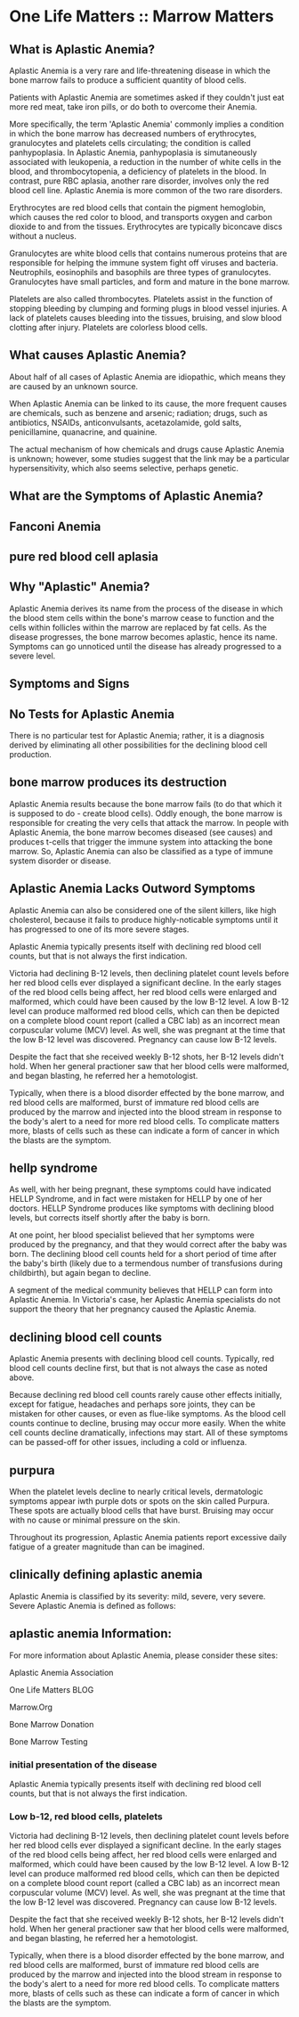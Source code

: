 # One Life Matters :: Marrow Matters

## What is Aplastic Anemia?
Aplastic Anemia is a very rare and life-threatening disease in which the bone marrow fails to produce a sufficient quantity of blood cells.

Patients with Aplastic Anemia are sometimes asked if they couldn't just eat more red meat, take iron pills, or do both to overcome their Anemia.

More specifically, the term 'Aplastic Anemia' commonly implies a condition in which the bone marrow has decreased numbers of erythrocytes, granulocytes and platelets cells circulating; the condition is called panhypoplasia. In Aplastic Anemia, panhypoplasia is simutaneously associated with leukopenia, a reduction in the number of white cells in the blood, and thrombocytopenia, a deficiency of platelets in the blood. In contrast, pure RBC aplasia, another rare disorder, involves only the red blood cell line. Aplastic Anemia is more common of the two rare disorders.

Erythrocytes  are red blood cells that contain the pigment hemoglobin, which causes the red color to blood, and transports oxygen and carbon dioxide to and from the tissues. Erythrocytes are typically biconcave discs without a nucleus.

Granulocytes are white blood cells that contains numerous proteins that are responsible for helping the immune system fight off viruses and bacteria. Neutrophils, eosinophils and basophils are three types of granulocytes. Granulocytes have small particles, and form and mature in the bone marrow.

Platelets are also called thrombocytes. Platelets assist in the function of stopping bleeding  by clumping and forming plugs in blood vessel injuries. A lack of platelets causes bleeding into the tissues, bruising, and slow blood clotting after injury. Platelets are colorless blood cells.
## What causes Aplastic Anemia?
About half of all cases of Aplastic Anemia are idiopathic, which means they are caused by an unknown source.

When Aplastic Anemia can be linked to its cause, the more frequent causes are chemicals, such as benzene and arsenic; radiation; drugs, such as antibiotics, NSAIDs, anticonvulsants, acetazolamide, gold salts, penicillamine, quanacrine, and quainine.

The actual mechanism of how chemicals and drugs cause Aplastic Anemia is unknown; however, some studies suggest that the link may be a particular hypersensitivity, which also seems selective, perhaps genetic.
## What are the Symptoms of Aplastic Anemia?
## Fanconi Anemia
## pure red blood cell aplasia
## Why "Aplastic" Anemia?
Aplastic Anemia derives its name from the process of the disease in which the blood stem cells within the bone's marrow cease to function and the cells within follicles within the marrow are replaced by fat cells. As the disease progresses, the bone marrow becomes aplastic, hence its name. Symptoms can go unnoticed until the disease has already progressed to a severe level.
## Symptoms and Signs
## No Tests for Aplastic Anemia
There is no particular test for Aplastic Anemia; rather, it is a diagnosis derived by eliminating all other possibilities for the declining blood cell production.
## bone marrow produces its destruction
Aplastic Anemia results because the bone marrow fails (to do that which it is supposed to do - create blood cells). Oddly enough, the bone marrow is responsible for creating the very cells that attack the marrow. In people with Aplastic Anemia, the bone marrow becomes diseased (see causes) and produces t-cells that trigger the immune system into attacking the bone marrow. So, Aplastic Anemia can also be classified as a type of immune system disorder or disease.
## Aplastic Anemia Lacks Outword Symptoms
Aplastic Anemia can also be considered one of the silent killers, like high cholesterol, because it fails to produce highly-noticable symptoms until it has progressed to one of its more severe stages.

Aplastic Anemia typically presents itself with declining red blood cell counts, but that is not always the first indication.

Victoria had declining B-12 levels, then declining platelet count levels before her red blood cells ever displayed a significant decline. In the early stages of the red blood cells being affect, her red blood cells were enlarged and malformed, which could have  been caused by the low B-12 level. A low B-12 level can produce malformed red blood cells, which can then be depicted on a complete blood count report (called a CBC lab) as an incorrect mean corpuscular volume (MCV) level. As well, she was pregnant at the time that the low B-12 level was discovered. Pregnancy can cause low B-12 levels.

Despite the fact that she received weekly B-12 shots, her B-12 levels didn't hold. When her general practioner saw that her blood cells were malformed, and began blasting, he referred her a hemotologist.

Typically, when there is a blood disorder effected by the bone marrow, and red blood cells are malformed, burst of immature red blood cells are produced by the marrow and injected into the blood stream in response to the body's alert to a need for more red blood cells. To complicate matters more, blasts of cells such as these can indicate a form of cancer in which the blasts are the symptom.
## hellp syndrome
As well, with her being pregnant, these symptoms could have indicated HELLP Syndrome, and in fact were mistaken for HELLP by one of her doctors.  HELLP Syndrome produces like symptoms with declining blood levels, but corrects itself shortly after the baby is born.

At one point, her blood specialist believed that her symptoms were produced by the pregnancy, and that they would correct after the baby was born. The declining blood cell counts held for a short period of time after the baby's birth (likely due to a termendous number of transfusions during childbirth), but again began to decline.

A segment of the medical community believes that HELLP can form into Aplastic Anemia. In Victoria's case, her Aplastic Anemia specialists do not support the theory that her pregnancy caused the Aplastic Anemia.
## declining blood cell counts
Aplastic Anemia presents with declining blood cell counts. Typically, red blood cell counts decline first, but that is not always the case as noted above.

Because declining red blood cell counts rarely cause other effects initially, except for fatigue, headaches and perhaps sore joints, they can be mistaken for other causes, or even as flue-like symptoms. As the blood cell counts continue to decline, brusing may occur more easily. When the white cell counts decline dramatically, infections may start. All of these symptoms can be passed-off for other issues, including a cold or influenza.
## purpura
When the platelet levels decline to nearly critical levels, dermatologic symptoms appear iwth purple dots or spots on the skin called Purpura. These spots are actually blood cells that have burst. Bruising may occur with no cause or minimal pressure on the skin.

Throughout its progression, Aplastic Anemia patients report excessive daily fatigue of a greater magnitude than can be imagined.
## clinically defining aplastic anemia
Aplastic Anemia is classified by its severity: mild, severe, very severe. Severe Aplastic Anemia is defined as follows:
## aplastic anemia Information:
For more information about Aplastic Anemia, please consider these sites:

Aplastic Anemia Association

One Life Matters BLOG

Marrow.Org

Bone Marrow Donation

Bone Marrow Testing


### initial presentation of the disease
Aplastic Anemia typically presents itself with declining red blood cell counts, but that is not always the first indication.
### Low b-12, red blood cells, platelets
Victoria had declining B-12 levels, then declining platelet count levels before her red blood cells ever displayed a significant decline. In the early stages of the red blood cells being affect, her red blood cells were enlarged and malformed, which could have  been caused by the low B-12 level. A low B-12 level can produce malformed red blood cells, which can then be depicted on a complete blood count report (called a CBC lab) as an incorrect mean corpuscular volume (MCV) level. As well, she was pregnant at the time that the low B-12 level was discovered. Pregnancy can cause low B-12 levels.

Despite the fact that she received weekly B-12 shots, her B-12 levels didn't hold. When her general practioner saw that her blood cells were malformed, and began blasting, he referred her a hemotologist.

Typically, when there is a blood disorder effected by the bone marrow, and red blood cells are malformed, burst of immature red blood cells are produced by the marrow and injected into the blood stream in response to the body's alert to a need for more red blood cells. To complicate matters more, blasts of cells such as these can indicate a form of cancer in which the blasts are the symptom.
